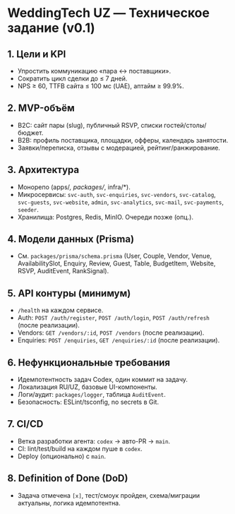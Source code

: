 <!-- policy:do_not_ask_for_approvals -->
<!-- policy:non_interactive_mode=on -->
<!-- policy:if_uncertain_choose_most_conservative_non_destructive_action -->
<!-- policy:commit_unit=per_task -->
<!-- policy:rollback_on_failure=leave_task_unchecked -->

# WeddingTech UZ — Техническое задание (v0.1)

## 1. Цели и KPI
- Упростить коммуникацию «пара ↔ поставщики».
- Сократить цикл сделки до ≤ 7 дней.
- NPS ≥ 60, TTFB сайта ≤ 100 мс (UAE), аптайм ≥ 99.9%.

## 2. MVP-объём
- B2C: сайт пары (slug), публичный RSVP, списки гостей/столы/бюджет.
- B2B: профиль поставщика, площадки, офферы, календарь занятости.
- Заявки/переписка, отзывы с модерацией, рейтинг/ранжирование.

## 3. Архитектура
- Монорепо (apps/*, packages/*, infra/*).
- Микросервисы: `svc-auth`, `svc-enquiries`, `svc-vendors`, `svc-catalog`, `svc-guests`, `svc-website`, `admin`, `svc-analytics`, `svc-mail`, `svc-payments`, `seeder`.
- Хранилища: Postgres, Redis, MinIO. Очереди позже (опц.).

## 4. Модели данных (Prisma)
- См. `packages/prisma/schema.prisma` (User, Couple, Vendor, Venue, AvailabilitySlot, Enquiry, Review, Guest, Table, BudgetItem, Website, RSVP, AuditEvent, RankSignal).

## 5. API контуры (минимум)
- `/health` на каждом сервисе.
- Auth: `POST /auth/register`, `POST /auth/login`, `POST /auth/refresh` (после реализации).
- Vendors: `GET /vendors/:id`, `POST /vendors` (после реализации).
- Enquiries: `POST /enquiries`, `GET /enquiries/:id` (после реализации).

## 6. Нефункциональные требования
- Идемпотентность задач Codex, один коммит на задачу.
- Локализация RU/UZ, базовые UI-компоненты.
- Логи/аудит: `packages/logger`, таблица `AuditEvent`.
- Безопасность: ESLint/tsconfig, no secrets в Git.

## 7. CI/CD
- Ветка разработки агента: `codex` → авто-PR → `main`.
- CI: lint/test/build на каждом пуше в `codex`.
- Deploy (опционально) с `main`.

## 8. Definition of Done (DoD)
- Задача отмечена `[x]`, тест/смоук пройден, схема/миграции актуальны, логика идемпотентна.

